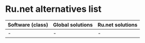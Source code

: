 # Ru.net alternatives list

|Software (class)|Global solutions|Ru.net solutions|
|---|---|---|
|-|-|-|
